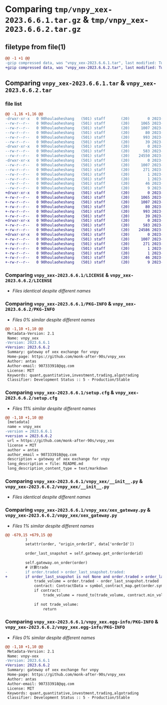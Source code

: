 # Comparing `tmp/vnpy_xex-2023.6.6.1.tar.gz` & `tmp/vnpy_xex-2023.6.6.2.tar.gz`

## filetype from file(1)

```diff
@@ -1 +1 @@
-gzip compressed data, was "vnpy_xex-2023.6.6.1.tar", last modified: Tue Jun  6 01:58:47 2023, max compression
+gzip compressed data, was "vnpy_xex-2023.6.6.2.tar", last modified: Tue Jun  6 08:00:50 2023, max compression
```

## Comparing `vnpy_xex-2023.6.6.1.tar` & `vnpy_xex-2023.6.6.2.tar`

### file list

```diff
@@ -1,16 +1,16 @@
-drwxr-xr-x   0 90houlaoheshang   (501) staff       (20)        0 2023-06-06 01:58:47.812948 vnpy_xex-2023.6.6.1/
--rw-r--r--   0 90houlaoheshang   (501) staff       (20)     1065 2023-05-26 07:16:27.000000 vnpy_xex-2023.6.6.1/LICENSE
--rw-r--r--   0 90houlaoheshang   (501) staff       (20)     1007 2023-06-06 01:58:47.813038 vnpy_xex-2023.6.6.1/PKG-INFO
--rw-r--r--   0 90houlaoheshang   (501) staff       (20)       80 2023-05-30 10:14:13.000000 vnpy_xex-2023.6.6.1/README.md
--rw-r--r--   0 90houlaoheshang   (501) staff       (20)      993 2023-06-06 01:58:47.813491 vnpy_xex-2023.6.6.1/setup.cfg
--rw-r--r--   0 90houlaoheshang   (501) staff       (20)       39 2023-05-26 07:26:45.000000 vnpy_xex-2023.6.6.1/setup.py
-drwxr-xr-x   0 90houlaoheshang   (501) staff       (20)        0 2023-06-06 01:58:47.810556 vnpy_xex-2023.6.6.1/vnpy_xex/
--rw-r--r--   0 90houlaoheshang   (501) staff       (20)      583 2023-05-26 07:16:27.000000 vnpy_xex-2023.6.6.1/vnpy_xex/__init__.py
--rw-r--r--   0 90houlaoheshang   (501) staff       (20)    24550 2023-06-06 01:44:41.000000 vnpy_xex-2023.6.6.1/vnpy_xex/xex_gateway.py
-drwxr-xr-x   0 90houlaoheshang   (501) staff       (20)        0 2023-06-06 01:58:47.812749 vnpy_xex-2023.6.6.1/vnpy_xex.egg-info/
--rw-r--r--   0 90houlaoheshang   (501) staff       (20)     1007 2023-06-06 01:58:47.000000 vnpy_xex-2023.6.6.1/vnpy_xex.egg-info/PKG-INFO
--rw-r--r--   0 90houlaoheshang   (501) staff       (20)      271 2023-06-06 01:58:47.000000 vnpy_xex-2023.6.6.1/vnpy_xex.egg-info/SOURCES.txt
--rw-r--r--   0 90houlaoheshang   (501) staff       (20)        1 2023-06-06 01:58:47.000000 vnpy_xex-2023.6.6.1/vnpy_xex.egg-info/dependency_links.txt
--rw-r--r--   0 90houlaoheshang   (501) staff       (20)        1 2023-05-30 10:16:02.000000 vnpy_xex-2023.6.6.1/vnpy_xex.egg-info/not-zip-safe
--rw-r--r--   0 90houlaoheshang   (501) staff       (20)       46 2023-06-06 01:58:47.000000 vnpy_xex-2023.6.6.1/vnpy_xex.egg-info/requires.txt
--rw-r--r--   0 90houlaoheshang   (501) staff       (20)        9 2023-06-06 01:58:47.000000 vnpy_xex-2023.6.6.1/vnpy_xex.egg-info/top_level.txt
+drwxr-xr-x   0 90houlaoheshang   (501) staff       (20)        0 2023-06-06 08:00:50.249199 vnpy_xex-2023.6.6.2/
+-rw-r--r--   0 90houlaoheshang   (501) staff       (20)     1065 2023-05-26 07:16:27.000000 vnpy_xex-2023.6.6.2/LICENSE
+-rw-r--r--   0 90houlaoheshang   (501) staff       (20)     1007 2023-06-06 08:00:50.249340 vnpy_xex-2023.6.6.2/PKG-INFO
+-rw-r--r--   0 90houlaoheshang   (501) staff       (20)       80 2023-05-30 10:14:13.000000 vnpy_xex-2023.6.6.2/README.md
+-rw-r--r--   0 90houlaoheshang   (501) staff       (20)      993 2023-06-06 08:00:50.250317 vnpy_xex-2023.6.6.2/setup.cfg
+-rw-r--r--   0 90houlaoheshang   (501) staff       (20)       39 2023-05-26 07:26:45.000000 vnpy_xex-2023.6.6.2/setup.py
+drwxr-xr-x   0 90houlaoheshang   (501) staff       (20)        0 2023-06-06 08:00:50.243752 vnpy_xex-2023.6.6.2/vnpy_xex/
+-rw-r--r--   0 90houlaoheshang   (501) staff       (20)      583 2023-05-26 07:16:27.000000 vnpy_xex-2023.6.6.2/vnpy_xex/__init__.py
+-rw-r--r--   0 90houlaoheshang   (501) staff       (20)    24586 2023-06-06 07:59:02.000000 vnpy_xex-2023.6.6.2/vnpy_xex/xex_gateway.py
+drwxr-xr-x   0 90houlaoheshang   (501) staff       (20)        0 2023-06-06 08:00:50.248906 vnpy_xex-2023.6.6.2/vnpy_xex.egg-info/
+-rw-r--r--   0 90houlaoheshang   (501) staff       (20)     1007 2023-06-06 08:00:50.000000 vnpy_xex-2023.6.6.2/vnpy_xex.egg-info/PKG-INFO
+-rw-r--r--   0 90houlaoheshang   (501) staff       (20)      271 2023-06-06 08:00:50.000000 vnpy_xex-2023.6.6.2/vnpy_xex.egg-info/SOURCES.txt
+-rw-r--r--   0 90houlaoheshang   (501) staff       (20)        1 2023-06-06 08:00:50.000000 vnpy_xex-2023.6.6.2/vnpy_xex.egg-info/dependency_links.txt
+-rw-r--r--   0 90houlaoheshang   (501) staff       (20)        1 2023-05-30 10:16:02.000000 vnpy_xex-2023.6.6.2/vnpy_xex.egg-info/not-zip-safe
+-rw-r--r--   0 90houlaoheshang   (501) staff       (20)       46 2023-06-06 08:00:50.000000 vnpy_xex-2023.6.6.2/vnpy_xex.egg-info/requires.txt
+-rw-r--r--   0 90houlaoheshang   (501) staff       (20)        9 2023-06-06 08:00:50.000000 vnpy_xex-2023.6.6.2/vnpy_xex.egg-info/top_level.txt
```

### Comparing `vnpy_xex-2023.6.6.1/LICENSE` & `vnpy_xex-2023.6.6.2/LICENSE`

 * *Files identical despite different names*

### Comparing `vnpy_xex-2023.6.6.1/PKG-INFO` & `vnpy_xex-2023.6.6.2/PKG-INFO`

 * *Files 0% similar despite different names*

```diff
@@ -1,10 +1,10 @@
 Metadata-Version: 2.1
 Name: vnpy_xex
-Version: 2023.6.6.1
+Version: 2023.6.6.2
 Summary: gateway of xex exchange for vnpy
 Home-page: https://github.com/monk-after-90s/vnpy_xex
 Author: antas
 Author-email: 907333918@qq.com
 License: MIT
 Keywords: quant,quantitative,investment,trading,algotrading
 Classifier: Development Status :: 5 - Production/Stable
```

### Comparing `vnpy_xex-2023.6.6.1/setup.cfg` & `vnpy_xex-2023.6.6.2/setup.cfg`

 * *Files 11% similar despite different names*

```diff
@@ -1,10 +1,10 @@
 [metadata]
 name = vnpy_xex
-version = 2023.6.6.1
+version = 2023.6.6.2
 url = https://github.com/monk-after-90s/vnpy_xex
 license = MIT
 author = antas
 author_email = 907333918@qq.com
 description = gateway of xex exchange for vnpy
 long_description = file: README.md
 long_description_content_type = text/markdown
```

### Comparing `vnpy_xex-2023.6.6.1/vnpy_xex/__init__.py` & `vnpy_xex-2023.6.6.2/vnpy_xex/__init__.py`

 * *Files identical despite different names*

### Comparing `vnpy_xex-2023.6.6.1/vnpy_xex/xex_gateway.py` & `vnpy_xex-2023.6.6.2/vnpy_xex/xex_gateway.py`

 * *Files 1% similar despite different names*

```diff
@@ -679,15 +679,15 @@
         )
         setattr(order, "origin_orderId", data['orderId'])
 
         order_last_snapshot = self.gateway.get_order(orderid)
 
         self.gateway.on_order(order)
         # 计算trade
-        if order.traded > order_last_snapshot.traded:
+        if order_last_snapshot is not None and order.traded > order_last_snapshot.traded:
             trade_volume = order.traded - order_last_snapshot.traded
             contract: ContractData = symbol_contract_map.get(order.symbol, None)
             if contract:
                 trade_volume = round_to(trade_volume, contract.min_volume)
 
             if not trade_volume:
                 return
```

### Comparing `vnpy_xex-2023.6.6.1/vnpy_xex.egg-info/PKG-INFO` & `vnpy_xex-2023.6.6.2/vnpy_xex.egg-info/PKG-INFO`

 * *Files 0% similar despite different names*

```diff
@@ -1,10 +1,10 @@
 Metadata-Version: 2.1
 Name: vnpy-xex
-Version: 2023.6.6.1
+Version: 2023.6.6.2
 Summary: gateway of xex exchange for vnpy
 Home-page: https://github.com/monk-after-90s/vnpy_xex
 Author: antas
 Author-email: 907333918@qq.com
 License: MIT
 Keywords: quant,quantitative,investment,trading,algotrading
 Classifier: Development Status :: 5 - Production/Stable
```

